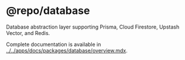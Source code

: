 # @repo/database

Database abstraction layer supporting Prisma, Cloud Firestore, Upstash Vector,
and Redis.

Complete documentation is available in
[../../apps/docs/packages/database/overview.mdx](../../apps/docs/packages/database/overview.mdx).
